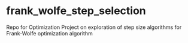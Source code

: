 # frank_wolfe_step_selection
Repo for Optimization Project on exploration of step size algorithms for Frank-Wolfe optimization algorithm
